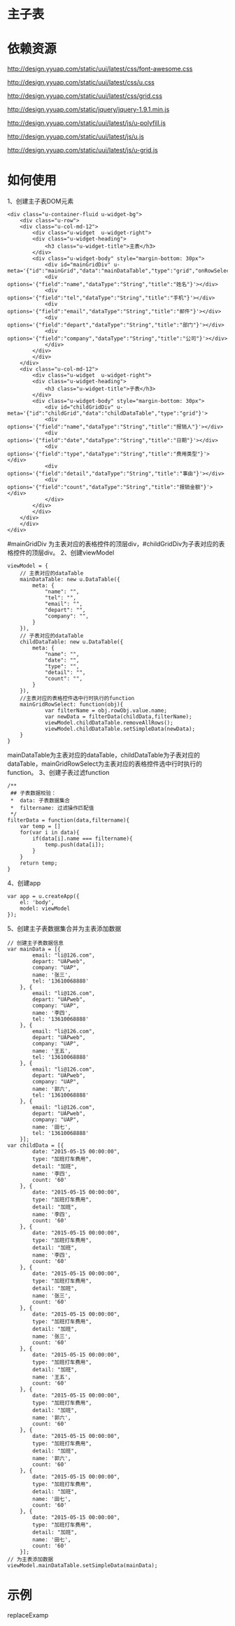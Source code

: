 # 主子表

# 依赖资源

http://design.yyuap.com/static/uui/latest/css/font-awesome.css

http://design.yyuap.com/static/uui/latest/css/u.css

http://design.yyuap.com/static/uui/latest/css/grid.css

http://design.yyuap.com/static/jquery/jquery-1.9.1.min.js

http://design.yyuap.com/static/uui/latest/js/u-polyfill.js

http://design.yyuap.com/static/uui/latest/js/u.js

http://design.yyuap.com/static/uui/latest/js/u-grid.js

# 如何使用

1、创建主子表DOM元素

	<div class="u-container-fluid u-widget-bg">
	    <div class="u-row">
		<div class="u-col-md-12">
		    <div class="u-widget  u-widget-right">
			<div class="u-widget-heading">
			    <h3 class="u-widget-title">主表</h3>
			</div>
			<div class="u-widget-body" style="margin-bottom: 30px">
			    <div id="mainGridDiv" u-meta='{"id":"mainGrid","data":"mainDataTable","type":"grid","onRowSelected":"mainGridRowSelect"}'>
				<div options='{"field":"name","dataType":"String","title":"姓名"}'></div>
				<div options='{"field":"tel","dataType":"String","title":"手机"}'></div>
				<div options='{"field":"email","dataType":"String","title":"邮件"}'></div>
				<div options='{"field":"depart","dataType":"String","title":"部门"}'></div>
				<div options='{"field":"company","dataType":"String","title":"公司"}'></div>
			    </div>
			</div>
		    </div>
		</div>
		<div class="u-col-md-12">
		    <div class="u-widget  u-widget-right">
			<div class="u-widget-heading">
			    <h3 class="u-widget-title">子表</h3>
			</div>
			<div class="u-widget-body" style="margin-bottom: 30px">
			    <div id="childGridDiv" u-meta='{"id":"childGrid","data":"childDataTable","type":"grid"}'>
				<div options='{"field":"name","dataType":"String","title":"报销人"}'></div>
				<div options='{"field":"date","dataType":"String","title":"日期"}'></div>
				<div options='{"field":"type","dataType":"String","title":"费用类型"}'></div>
				<div options='{"field":"detail","dataType":"String","title":"事由"}'></div>
				<div options='{"field":"count","dataType":"String","title":"报销金额"}'></div>
			    </div>
			</div>
		    </div>
		</div>
	    </div>
	</div>

 #mainGridDiv 为主表对应的表格控件的顶层div，#childGridDiv为子表对应的表格控件的顶层div。
2、创建viewModel

	viewModel = {
		// 主表对应的dataTable
		mainDataTable: new u.DataTable({
		    meta: {
				"name": "",
				"tel": "",
				"email": "",
				"depart": "",
				"company": "",
		    }
		}),
		// 子表对应的dataTable
		childDataTable: new u.DataTable({
		    meta: {
				"name": "",
				"date": "",
				"type": "",
				"detail": "",
				"count": "",
		    }
		}),
		//主表对应的表格控件选中行时执行的function
		mainGridRowSelect: function(obj){
				var filterName = obj.rowObj.value.name;
				var newData = filterData(childData,filterName);
				viewModel.childDataTable.removeAllRows();
				viewModel.childDataTable.setSimpleData(newData);
		}
	}
 mainDataTable为主表对应的dataTable，childDataTable为子表对应的dataTable，mainGridRowSelect为主表对应的表格控件选中行时执行的function。
 3、创建子表过滤function

	/**
	 ## 子表数据校验：
	 *  data: 子表数据集合
	 *  filtername: 过滤操作匹配值
	 */
	filterData = function(data,filtername){
        var temp = []
        for(var i in data){
            if(data[i].name === filtername){
                temp.push(data[i]);
            }
        }
        return temp;
    }
 4、创建app
 
	var app = u.createApp({
		el: 'body',
		model: viewModel
	});
	
5、创建主子表数据集合并为主表添加数据

	// 创建主子表数据信息
	var mainData = [{
            email: "li@126.com",
            depart: "UAPweb",
            company: "UAP",
            name: '张三',
            tel: '13610068888'
        }, {
            email: "li@126.com",
            depart: "UAPweb",
            company: "UAP",
            name: '李四',
            tel: '13610068888'
        }, {
            email: "li@126.com",
            depart: "UAPweb",
            company: "UAP",
            name: '王五',
            tel: '13610068888'
        }, {
            email: "li@126.com",
            depart: "UAPweb",
            company: "UAP",
            name: '郭六',
            tel: '13610068888'
        }, {
            email: "li@126.com",
            depart: "UAPweb",
            company: "UAP",
            name: '田七',
            tel: '13610068888'
        }];
	var childData = [{
            date: "2015-05-15 00:00:00",
            type: "加班打车费用",
            detail: "加班",
            name: '李四',
            count: '60'
        }, {
            date: "2015-05-15 00:00:00",
            type: "加班打车费用",
            detail: "加班",
            name: '李四',
            count: '60'
        }, {
            date: "2015-05-15 00:00:00",
            type: "加班打车费用",
            detail: "加班",
            name: '李四',
            count: '60'
        }, {
            date: "2015-05-15 00:00:00",
            type: "加班打车费用",
            detail: "加班",
            name: '张三',
            count: '60'
        }, {
            date: "2015-05-15 00:00:00",
            type: "加班打车费用",
            detail: "加班",
            name: '张三',
            count: '60'
        }, {
            date: "2015-05-15 00:00:00",
            type: "加班打车费用",
            detail: "加班",
            name: '王五',
            count: '60'
        }, {
            date: "2015-05-15 00:00:00",
            type: "加班打车费用",
            detail: "加班",
            name: '郭六',
            count: '60'
        }, {
            date: "2015-05-15 00:00:00",
            type: "加班打车费用",
            detail: "加班",
            name: '郭六',
            count: '60'
        }, {
            date: "2015-05-15 00:00:00",
            type: "加班打车费用",
            detail: "加班",
            name: '田七',
            count: '60'
        }, {
            date: "2015-05-15 00:00:00",
            type: "加班打车费用",
            detail: "加班",
            name: '田七',
            count: '60'
        }];
    // 为主表添加数据
	viewModel.mainDataTable.setSimpleData(mainData);
# 示例

replaceExamp
